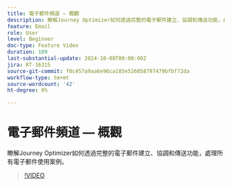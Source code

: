 ```yaml
---
title: 電子郵件頻道 — 概觀
description: 瞭解Journey Optimizer如何透過完整的電子郵件建立、協調和傳送功能，處理所有電子郵件使用案例。
feature: Email
role: User
level: Beginner
doc-type: Feature Video
duration: 109
last-substantial-update: 2024-10-08T00:00:00Z
jira: KT-16315
source-git-commit: f0c457a9aa6e96ca185e526058797479bfbf72da
workflow-type: tm+mt
source-wordcount: '42'
ht-degree: 0%

---
```



# 電子郵件頻道 — 概觀

瞭解Journey Optimizer如何透過完整的電子郵件建立、協調和傳送功能，處理所有電子郵件使用案例。

>[!VIDEO](https://video.tv.adobe.com/v/3432675/?learn=on)
